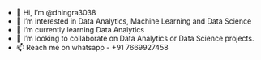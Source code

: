 - 👋 Hi, I’m @dhingra3038
- 👀 I’m interested in Data Analytics, Machine Learning and Data Science 
- 🌱 I’m currently learning Data Analytics 
- 💞️ I’m looking to collaborate on Data Analytics or Data Science projects.
- 📫 Reach me on whatsapp - +91 7669927458

<!---
dhingra3038/dhingra3038 is a ✨ special ✨ repository because its `README.md` (this file) appears on your GitHub profile.
You can click the Preview link to take a look at your changes.
--->
